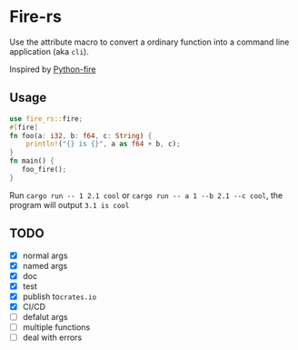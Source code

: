 # Fire-rs
Use the attribute macro to convert a ordinary function into a command line application (aka `cli`).

Inspired by [Python-fire](<https://github.com/google/python-fire>)

## Usage
```rust
use fire_rs::fire;
#[fire]
fn foo(a: i32, b: f64, c: String) {
    println!("{} is {}", a as f64 + b, c);
}
fn main() {
   foo_fire();
}
```
Run `cargo run -- 1 2.1 cool` or `cargo run -- a 1 --b 2.1 --c cool`,
the program will output `3.1 is cool`

## TODO

- [x] normal args
- [x] named args
- [x] doc
- [x] test
- [x] publish to`crates.io`
- [x] CI/CD
- [ ] defalut args
- [ ] multiple functions
- [ ] deal with errors
